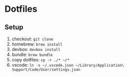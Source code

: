 # Dotfiles

## Setup

1. checkout: `git clone `
2. homebrew: `brew install`
3. devbox: `devbox install`
4. bundle: `brew bundle`
5. copy dotfiles: `cp -r ./* ~/*`
6. vscode: `ln -s ~/.vscode.json ~/Library/Application\ Support/Code/User/settings.json`
